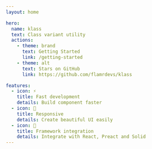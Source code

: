```yaml
---
layout: home

hero:
  name: klass
  text: Class variant utility
  actions:
    - theme: brand
      text: Getting Started
      link: /getting-started
    - theme: alt
      text: Stars on GitHub
      link: https://github.com/flamrdevs/klass

features:
  - icon: ⚡️
    title: Fast development
    details: Build component faster
  - icon: 💎
    title: Responsive
    details: Create beautiful UI easily
  - icon: 🚀
    title: Framework integration
    details: Integrate with React, Preact and Solid
---
```


